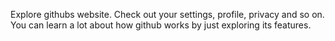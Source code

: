 Explore githubs website.
Check out your settings, profile, privacy and so on.
You can learn a lot about how github works by just exploring its features.